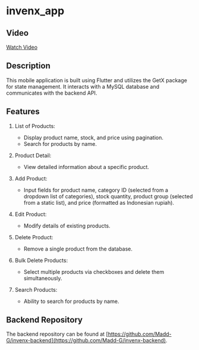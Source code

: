 # invenx_app

## Video

[Watch Video](https://github.com/Madd-G/invenx-app/assets/61916375/42404daa-40c4-47c2-af5d-40b583fddaa2)

## Description

This mobile application is built using Flutter and utilizes the GetX package for state management. It interacts with a MySQL database and communicates with the backend API.

## Features

1. List of Products:
   - Display product name, stock, and price using pagination.
   - Search for products by name.

2. Product Detail:
   - View detailed information about a specific product.

3. Add Product:
   - Input fields for product name, category ID (selected from a dropdown list of categories), stock quantity, product group (selected from a static list), and price (formatted as Indonesian rupiah).

4. Edit Product:
   - Modify details of existing products.

5. Delete Product:
   - Remove a single product from the database.

6. Bulk Delete Products:
   - Select multiple products via checkboxes and delete them simultaneously.

7. Search Products:
   - Ability to search for products by name.

## Backend Repository

The backend repository can be found at [https://github.com/Madd-G/invenx-backend](https://github.com/Madd-G/invenx-backend).
